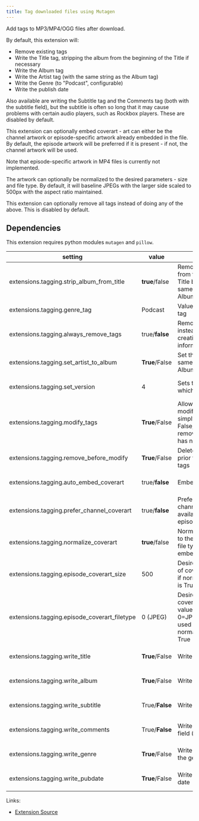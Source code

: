 ```yaml
---
title: Tag downloaded files using Mutagen
---
```


Add tags to MP3/MP4/OGG files after download.

By default, this extension will:
   - Remove existing tags
   - Write the Title tag, stripping the album from the beginning of the Title if necessary
   - Write the Album tag
   - Write the Artist tag (with the same string as the Album tag)
   - Write the Genre (to "Podcast", configurable)
   - Write the publish date

Also available are writing the Subtitle tag and the Comments tag (both with the
subtitle field), but the subtitle is often so long that it may cause problems with
certain audio players, such as Rockbox players. These are disabled by default.

This extension can optionally embed coverart - art can either be the channel artwork
or episode-specific artwork already embedded in the file. By default, the episode
artwork will be preferred if it is present - if not, the channel artwork will be used.

Note that episode-specific artwork in MP4 files is currently not implemented.

The artwork can optionally be normalized to the desired parameters - size and file type.
By default, it will baseline JPEGs with the larger side scaled to 500px with the aspect ratio maintained.

This extension can optionally remove all tags instead of doing any of the above.
This is disabled by default.

## Dependencies

This extension requires python modules `mutagen` and `pillow`.

| setting                                      | value      | description                                                                               | version           |
|----------------------------------------------|------------|-------------------------------------------------------------------------------------------|-------------------|
| extensions.tagging.strip\_album\_from\_title | **true**/false | Remove the Album tag from the Title tag if the Title begins with the same string as the Album tag | all |
| extensions.tagging.genre\_tag                | Podcast    | Value for the Genre tag | all |
| extensions.tagging.always\_remove\_tags      | true/**false** | Remove all tags instead of creating/adding tag information              | 3.5.0 and newer             |
| extensions.tagging.set\_artist\_to\_album    | **True**/False | Set the Artist tag to the same as the existing Album tag | 3.9.3 and newer |
| extensions.tagging.set\_version              | 4              | Sets the id3 version which will be written | 3.10.8 and newer |
| extensions.tagging.modify\_tags              | **True**/False | Allow tags to be modified rather than simply added. If set to False, remove\_before\_modify has no effect | 3.10.8 and newer |
| extensions.tagging.remove\_before\_modify    | **True**/False | Delete all existing tags prior to writing new tags | 3.11.1 and newer |
| extensions.tagging.auto\_embed\_coverart           | true/**false** | Embed cover art in file | 3.9.4 and newer |
| extensions.tagging.prefer\_channel\_coverart | true/**false** | Prefer embedding the channel coverart if available over the episode coverart | newer than 3.11.5 |
| extensions.tagging.normalize\_coverart       | **true**/false | Normalize the coverart to the desired size and file type before embedding it | newer than 3.11.5 |
| extensions.tagging.episode\_coverart\_size   | 500            | Desired size (in pixels) of coverart. Only used if normalize\_coverart is True | newer than 3.11.5 |
| extensions.tagging.episode\_coverart\_filetype | 0 (JPEG)     | Desired filetype of coverart. integer value, maps to 0=JPEG, 1=PNG. Only used if normalize\_coverart is True | newer than 3.11.5 |
| extensions.tagging.write\_title              | **True**/False | Write the title field | newer than 3.11.5 |
| extensions.tagging.write\_album              | **True**/False | Write the album field | newer than 3.11.5 |
| extensions.tagging.write\_subtitle           | True/**False** | Write the subtitle field | newer than 3.11.5 |
| extensions.tagging.write\_comments           | True/**False** | Write the comments field (with the subtitle) | newer than 3.11.5 |
| extensions.tagging.write\_genre              | **True**/False | Write the genre with the genre\_tag setting | newer than 3.11.5 |
| extensions.tagging.write\_pubdate            | **True**/False | Write the published date | newer than 3.11.5 |



Links:

-   [Extension Source](https://github.com/gpodder/gpodder/blob/master/share/gpodder/extensions/tagging.py)

